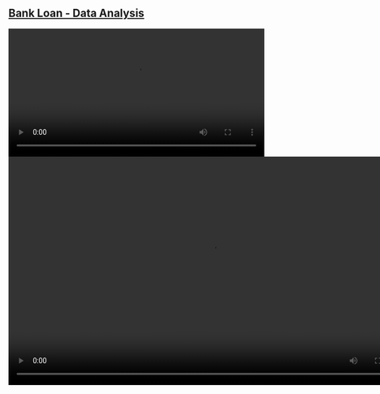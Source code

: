 ## [Bank Loan - Data Analysis](https://app.powerbi.com/view?r=eyJrIjoiMmZjYjg1NzctZTk0ZS00OTRmLThlYWUtZTlkZjA3ZjU4ODc2IiwidCI6IjFlYmE0NDNmLTIzZTUtNDUzNC05MGQxLTA5NzZhYWJlODZhYyIsImMiOjR9 "Power BI link")

<video width="100%" controls>
    <source src="powerbi/dashboard_video.mp4" type="video/mp4">
    Your browser does not support the video tag.
</video>

<video width="800" height="450" controls>
    <source src="powerbi/dashboard_video.mp4" type="video/mp4">
    Your browser does not support the video tag.
</video>